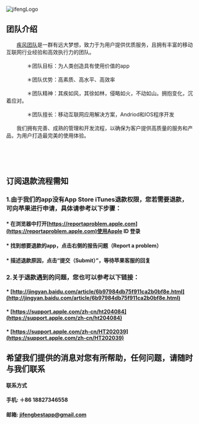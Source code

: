 ![jifengLogo](https://pbs.twimg.com/profile_images/913234541401145345/7Q4gFwne_400x400.jpg)
## 团队介绍<br>
&emsp;&emsp;[疾风团队](https://bestjifeng.github.io)是一群有远大梦想，致力于为用户提供优质服务，且拥有丰富的移动互联网行业经验和高效执行力的团队。<br><br>
&emsp;&emsp;&emsp;&emsp;＊团队目标：为人类创造具有使用价值的app<br><br>
&emsp;&emsp;&emsp;&emsp;＊团队优势：高素质、高水平、高效率<br><br>
&emsp;&emsp;&emsp;&emsp;＊团队精神：其疾如风，其徐如林，侵略如火，不动如山。拥抱变化，沉着应对。<br><br>
&emsp;&emsp;&emsp;&emsp;＊团队擅长：移动互联网应用解决方案，Andriod和IOS程序开发<br><br>
&emsp;&emsp;我们拥有完善、成熟的管理和开发流程，以确保为客户提供高质量的服务和产品，为用户打造最完美的使用体验。<br><br><br><br><br>


## 订阅退款流程需知

### 1.由于我们的app没有App Store iTunes退款权限，您若需要退款，可向苹果进行申请，具体请参考以下步骤：


#### * 在浏览器中打开[https://reportaproblem.apple.com](https://reportaproblem.apple.com)使用Apple ID 登录

#### * 找到想要退款的app，点击右侧的报告问题（Report a problem）

#### * 描述退款原因，点击“提交（Submit）”，等待苹果客服的回复

### 2.关于退款遇到的问题，您也可以参考以下链接：

#### * [http://jingyan.baidu.com/article/6b97984db75f911ca2b0bf8e.html](http://jingyan.baidu.com/article/6b97984db75f911ca2b0bf8e.html)

#### * [https://support.apple.com/zh-cn/ht204084](https://support.apple.com/zh-cn/ht204084)

#### * [https://support.apple.com/zh-cn/HT202039](https://support.apple.com/zh-cn/HT202039)


## 希望我们提供的消息对您有所帮助，任何问题，请随时与我们联系

#### 联系方式</center>
#### 手机: ＋86 18827346558</center>
#### 邮箱: [jifengbestapp@gmail.com](jifengbestapp@gmail.com)<center>
